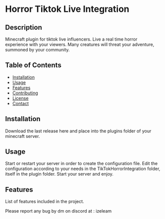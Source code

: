 # Horror Tiktok Live Integration

## Description

Minecraft plugin for tiktok live influencers.
Live a real time horror experience with your viewers.
Many creatures will threat your adventure, summoned by your community.

## Table of Contents
- [Installation](#installation)
- [Usage](#usage)
- [Features](#features)
- [Contributing](#contributing)
- [License](#license)
- [Contact](#contact)

## Installation

Download the last release here and place into the plugins folder of your minecraft server.

## Usage

Start or restart your server in order to create the configuration file.
Edit the configuration according to your needs in the TikTokHorrorIntegration folder, itself in the plugin folder.
Start your server and enjoy.

## Features
List of features included in the project.

Please report any bug by dm on discord at : izeleam